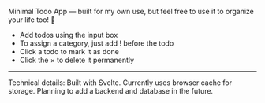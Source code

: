 Minimal Todo App — built for my own use, but feel free to use it to organize your life too! 🙂

- Add todos using the input box
- To assign a category, just add !<category> before the todo
- Click a todo to mark it as done
- Click the × to delete it permanently


-----

Technical details:
Built with Svelte. Currently uses browser cache for storage. Planning to add a backend and database in the future.
